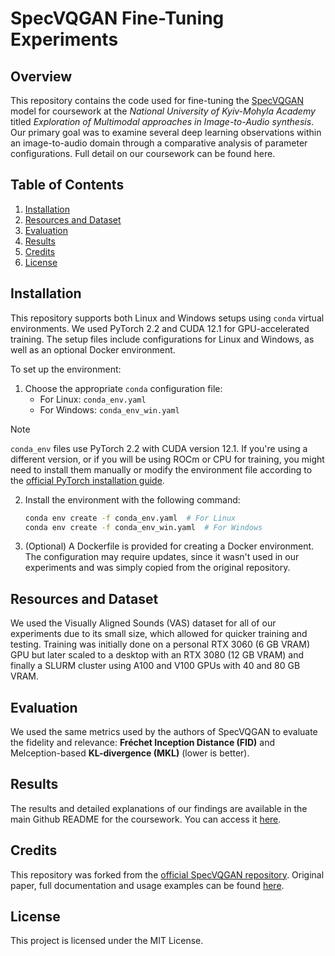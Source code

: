 # SpecVQGAN Fine-Tuning Experiments
## Overview
This repository contains the code used for fine-tuning the [SpecVQGAN](https://github.com/v-iashin/SpecVQGAN) model for coursework at the *National University of Kyiv-Mohyla Academy* titled *Exploration of Multimodal approaches in Image-to-Audio synthesis*. Our primary goal was to examine several deep learning observations within an image-to-audio domain through a comparative analysis of parameter configurations. Full detail on our coursework can be found here.

## Table of Contents
1. [Installation](#installation)
2. [Resources and Dataset](#resources-and-dataset)
3. [Evaluation](#evaluation)
4. [Results](#results)
5. [Credits](#credits)
6. [License](#license)


## Installation
This repository supports both Linux and Windows setups using `conda` virtual environments. We used PyTorch 2.2 and CUDA 12.1 for GPU-accelerated training. The setup files include configurations for Linux and Windows, as well as an optional Docker environment.

To set up the environment:
1. Choose the appropriate `conda` configuration file:
   - For Linux: `conda_env.yaml`
   - For Windows: `conda_env_win.yaml`

> [!NOTE]
> `conda_env` files use PyTorch 2.2 with CUDA version 12.1. If you're using a different version, or if you will be using ROCm or CPU for training, you might need to install them manually or modify the environment file according to the [official PyTorch installation guide](https://pytorch.org/get-started/locally/).

2. Install the environment with the following command:
   ```bash
   conda env create -f conda_env.yaml  # For Linux
   conda env create -f conda_env_win.yaml  # For Windows
   ```
3. (Optional) A Dockerfile is provided for creating a Docker environment. The configuration may require updates, since it wasn't used in our experiments and was simply copied from the original repository.

## Resources and Dataset
We used the Visually Aligned Sounds (VAS) dataset for all of our experiments due to its small size, which allowed for quicker training and testing. Training was initially done on a personal RTX 3060 (6 GB VRAM) GPU but later scaled to a desktop with an RTX 3080 (12 GB VRAM) and finally a SLURM cluster using A100 and V100 GPUs with 40 and 80 GB VRAM.

## Evaluation
We used the same metrics used by the authors of SpecVQGAN to evaluate the fidelity and relevance: **Fréchet Inception Distance (FID)** and Melception-based **KL-divergence (MKL)** (lower is better).


## Results
The results and detailed explanations of our findings are available in the main Github README for the coursework. You can access it [here](https://github.com/Exploration-of-image-to-audio-synthesis/coursework-readme).


## Credits
This repository was forked from the [official SpecVQGAN repository](https://github.com/v-iashin/SpecVQGAN). Original paper, full documentation and usage examples can be found [here](https://github.com/v-iashin/SpecVQGAN).

## License
This project is licensed under the MIT License.